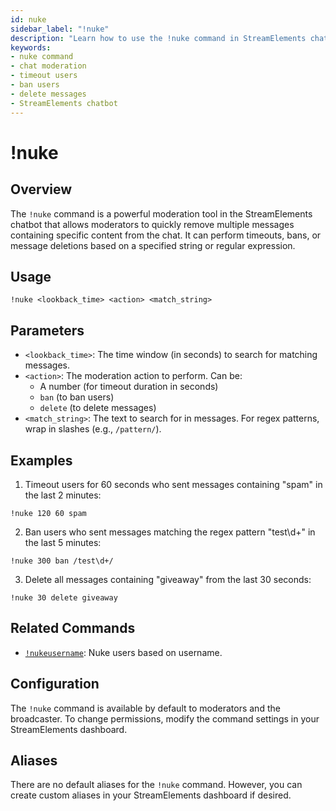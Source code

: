 ```yaml
---
id: nuke
sidebar_label: "!nuke"
description: "Learn how to use the !nuke command in StreamElements chatbot to moderate your chat by timing out, banning, or deleting messages containing specific content."
keywords:
- nuke command
- chat moderation
- timeout users
- ban users
- delete messages
- StreamElements chatbot
---
```


# !nuke

## Overview

The `!nuke` command is a powerful moderation tool in the StreamElements chatbot that allows moderators to quickly remove multiple messages containing specific content from the chat. It can perform timeouts, bans, or message deletions based on a specified string or regular expression.

## Usage

```
!nuke <lookback_time> <action> <match_string>
```

## Parameters

- `<lookback_time>`: The time window (in seconds) to search for matching messages.
- `<action>`: The moderation action to perform. Can be:
  - A number (for timeout duration in seconds)
  - `ban` (to ban users)
  - `delete` (to delete messages)
- `<match_string>`: The text to search for in messages. For regex patterns, wrap in slashes (e.g., `/pattern/`).

## Examples

1. Timeout users for 60 seconds who sent messages containing "spam" in the last 2 minutes:

```
!nuke 120 60 spam
```

2. Ban users who sent messages matching the regex pattern "test\d+" in the last 5 minutes:

```
!nuke 300 ban /test\d+/
```

3. Delete all messages containing "giveaway" from the last 30 seconds:

```
!nuke 30 delete giveaway
```

## Related Commands

- [`!nukeusername`](nukeusername.md): Nuke users based on username.

## Configuration

The `!nuke` command is available by default to moderators and the broadcaster. To change permissions, modify the command settings in your StreamElements dashboard.

## Aliases

There are no default aliases for the `!nuke` command. However, you can create custom aliases in your StreamElements dashboard if desired.

